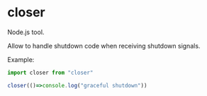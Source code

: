 # closer
Node.js tool.

Allow to handle shutdown code when receiving shutdown signals.


Example: 

```javascript
import closer from "closer"

closer(()=>console.log("graceful shutdown"))
```
